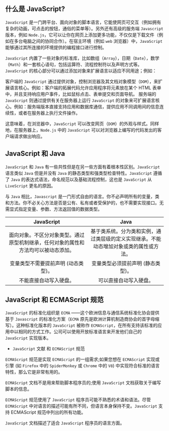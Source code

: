 ## 什么是 JavaScript?

`JavaScript` 是一门跨平台、面向对象的脚本语言，它能使网页可交互（例如拥有复杂的动画，可点击的按钮，通俗的菜单等）。另外还有高级的服务端 `Javascript` 版本，例如 `Node.js`，它可以让你在网页上添加更多功能，不仅仅是下载文件（例如在多台电脑之间的协同合作）。在宿主环境（例如 `web` 浏览器）中，`JavaScript` 能够通过其所连接的环境提供的编程接口进行控制。

`JavaScript` 内置了一些对象的标准库，比如数组（`Array`），日期（`Date`），数学（`Math`）和一套核心语句，包括运算符、流程控制符以及声明方式等。`JavaScript` 的核心部分可以通过添加对象来扩展语言以适应不同用途；例如：

客户端的 `JavaScript` 通过提供对象，控制浏览器及其文档对象模型（`DOM`），来扩展语言核心。例如：客户端的拓展代码允许应用程序将元素放在某个 HTML 表单中，并且支持响应用户事件，比如鼠标点击、表单提交和页面导航。
服务端的 `JavaScript` 则通过提供有关在服务器上运行 `JavaScript` 的对象来可扩展语言核心。例如：服务端版本直接支持应用和数据库通信，提供应用不同调用间的信息连续性，或者在服务器上执行文件操作。

这意味着，在浏览器中，`JavaScript` 可以改变网页（`DOM`）的外观与样式。同样地，在服务器上，`Node.js` 中的 `JavaScript` 可以对浏览器上编写的代码发出的客户端请求做出响应。

## JavaScript 和 Java

`JavaScript` 和 `Java` 有一些共性但是在另一些方面有着根本性区别。`JavaScript` 语言类似 `Java` 但是并没有 `Java` 的静态类型和强类型检查特性。`JavaScript` 遵循了 `Java` 的表达式语法，命名规范以及基础流程控制，这也是 `JavaScript` 从 `LiveScript` 更名的原因。

与 `Java` 相比，`Javascript` 是一门形式自由的语言。你不必声明所有的变量，类和方法。你不必关心方法是否是公有、私有或者受保护的，也不需要实现接口。无需显式指定变量、参数、方法返回值的数据类型。

|JavaScript	| Java|
|:--:|:--:|
|面向对象。不区分对象类型。通过原型机制继承，任何对象的属性和方法均可以被动态添加。	|基于类系统。分为类和实例，通过类层级的定义实现继承。不能动态增加对象或类的属性或方法。|
|变量类型不需要提前声明 (动态类型)。|	变量类型必须提前声明 (静态类型)。|
|不能直接自动写入硬盘。	|可以直接自动写入硬盘。|

## JavaScript 和 ECMAScript 规范

`JavaScript` 的标准化组织是 `ECMA` ——这个欧洲信息与通信系统标准化协会提供基于 `Javascript` 的标准化方案（`ECMA` 原先是欧洲计算机制造商协会的首字母缩写）。这种标准化版本的 `JavaScript` 被称作 `ECMAScript`，在所有支持该标准的应用中以相同的方式工作。公司可以使用开放标准语言来开发他们自己的 `JavaScript` 实现版本。


- `JavaScript` 文献 和 `ECMAScript` 规范

`ECMAScript` 规范是实现 `ECMAScript` 的一组需求;如果您想在 `ECMAScript` 实现或引擎 (如 `Firefox` 中的 `SpiderMonkey` 或 `Chrome` 中的 `V8`) 中实现符合标准的语言特性，那么它是非常有用的。

`ECMAScript` 文档不是用来帮助脚本程序员的;使用 `JavaScript` 文档获取关于编写脚本的信息。

`ECMAScript` 规范使用了 `JavaScript` 程序员可能不熟悉的术语和语法。尽管 `ECMAScript` 中对语言的描述可能有所不同，但语言本身保持不变。`JavaScript` 支持 ECMAScript 规范中列出的所有功能。

`JavaScript` 文档描述了适合 `JavaScript` 程序员的语言方面。